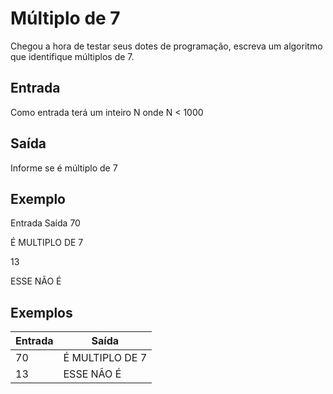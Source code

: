 # Múltiplo de 7

Chegou a hora de testar seus dotes de programação, escreva um algoritmo que identifique múltiplos de 7.

## Entrada

Como entrada terá um inteiro N onde N < 1000

## Saída

Informe se é múltiplo de 7

## Exemplo

Entrada Saída
70

É MULTIPLO DE 7

13

ESSE NÃO É

## Exemplos

| Entrada | Saída           |
| ------- | --------------- |
| 70      | É MULTIPLO DE 7 |
| 13      | ESSE NÃO É      |
